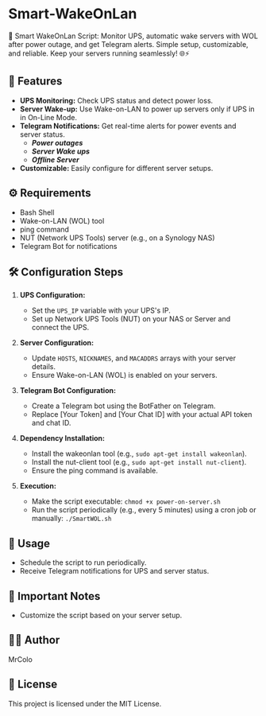 # Smart-WakeOnLan
🚀 Smart WakeOnLan Script: Monitor UPS, automatic wake servers with WOL after power outage, and get Telegram alerts. Simple setup, customizable, and reliable. Keep your servers running seamlessly! 🌐⚡

## 🌟 Features

- **UPS Monitoring:** Check UPS status and detect power loss.
- **Server Wake-up:** Use Wake-on-LAN to power up servers only if UPS in in On-Line Mode.
- **Telegram Notifications:** Get real-time alerts for power events and server status.
  - ***Power outages***
  - ***Server Wake ups***
  - ***Offline Server***
- **Customizable:** Easily configure for different server setups.

## ⚙️ Requirements

- Bash Shell
- Wake-on-LAN (WOL) tool
- ping command
- NUT (Network UPS Tools) server (e.g., on a Synology NAS)
- Telegram Bot for notifications

## 🛠️ Configuration Steps

1. **UPS Configuration:**
   - Set the `UPS_IP` variable with your UPS's IP.
   - Set up Network UPS Tools (NUT) on your NAS or Server and connect the UPS.

2. **Server Configuration:**
   - Update `HOSTS`, `NICKNAMES`, and `MACADDRS` arrays with your server details.
   - Ensure Wake-on-LAN (WOL) is enabled on your servers.

3. **Telegram Bot Configuration:**
   - Create a Telegram bot using the BotFather on Telegram.
   - Replace [Your Token] and [Your Chat ID] with your actual API token and chat ID.

4. **Dependency Installation:**
   - Install the wakeonlan tool (e.g., `sudo apt-get install wakeonlan`).
   - Install the nut-client tool (e.g., `sudo apt-get install nut-client`).
   - Ensure the ping command is available.

5. **Execution:**
   - Make the script executable: `chmod +x power-on-server.sh`
   - Run the script periodically (e.g., every 5 minutes) using a cron job or manually: `./SmartWOL.sh`

## 🚀 Usage

- Schedule the script to run periodically.
- Receive Telegram notifications for UPS and server status.

## 📝 Important Notes

- Customize the script based on your server setup.

## 🧑‍💻 Author

MrColo

## 📄 License

This project is licensed under the MIT License.
